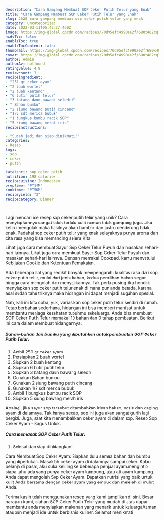 ```yaml
---
description: "Cara Gampang Membuat SOP Ceker Putih Telur yang Enak"
title: "Cara Gampang Membuat SOP Ceker Putih Telur yang Enak"
slug: 2325-cara-gampang-membuat-sop-ceker-putih-telur-yang-enak
category: Uncategorized
date: 2022-03-11T05:42:27.460Z
image: https://img-global.cpcdn.com/recipes/70d95efc4990ae2f/680x482cq70/sop-ceker-putih-telur-foto-resep-utama.jpg
hideToc: false
enableToc: true
enableTocContent: false
thumbnail: https://img-global.cpcdn.com/recipes/70d95efc4990ae2f/680x482cq70/sop-ceker-putih-telur-foto-resep-utama.jpg
cover: https://img-global.cpcdn.com/recipes/70d95efc4990ae2f/680x482cq70/sop-ceker-putih-telur-foto-resep-utama.jpg
author: Admin
authorAv: notfound
ratingvalue: 4.9
reviewcount: 7
recipeingredient:
- "250 gr ceker ayam"
- "2 buah wortel"
- "2 buah kentang"
- "6 butir putih telur"
- "3 batang daun bawang seledri"
- " Bahan bumbu"
- "2 siung bawang putih cincang"
- "1/2 sdt merica bubuk"
- "1 bungkus bumbu racik SOP"
- "5 siung bawang merah iris"
recipeinstructions:

- "Sudah jadi dan siap dinikmati!"
categories:
- Resep
tags:
- sop
- ceker
- putih

katakunci: sop ceker putih 
nutrition: 198 calories
recipecuisine: Indonesian
preptime: "PT14M"
cooktime: "PT56M"
recipeyield: "3"
recipecategory: Dinner

---
```





Lagi mencari ide resep sop ceker putih telur yang unik? Cara menyiapkannya sangat tidak terlalu sulit namun tidak gampang juga. Jika keliru mengolah maka hasilnya akan hambar dan justru cenderung tidak enak. Padahal sop ceker putih telur yang enak selayaknya punya aroma dan cita rasa yang bisa memancing selera Kita.





Lihat juga cara membuat Sayur Sop Ceker Telur Puyuh dan masakan sehari-hari lainnya. Lihat juga cara membuat Sayur Sop Ceker Telur Puyuh dan masakan sehari-hari lainnya. Dengan memakai Cookpad, kamu menyetujui Kebijakan Cookie dan Ketentuan Pemakaian.

Ada beberapa hal yang sedikit banyak mempengaruhi kualitas rasa dari sop ceker putih telur, mulai dari jenis bahan, kedua pemilihan bahan segar hingga cara mengolah dan menyajikannya. Tak perlu pusing jika hendak menyiapkan sop ceker putih telur enak di mana pun anda berada, karena asal sudah tahu triknya maka hidangan ini dapat menjadi suguhan spesial.






Nah, kali ini kita coba, yuk, variasikan sop ceker putih telur sendiri di rumah. Tetap berbahan sederhana, hidangan ini bisa memberi manfaat untuk membantu menjaga kesehatan tubuhmu sekeluarga. Anda bisa membuat SOP Ceker Putih Telur memakai 10 bahan dan 0 tahap pembuatan. Berikut ini cara dalam membuat hidangannya.

<!--inarticleads1-->

##### Bahan-bahan dan bumbu yang dibutuhkan untuk pembuatan SOP Ceker Putih Telur:

1. Ambil 250 gr ceker ayam
1. Persiapkan 2 buah wortel
1. Siapkan 2 buah kentang
1. Siapkan 6 butir putih telur
1. Siapkan 3 batang daun bawang seledri
1. Gunakan  Bahan bumbu
1. Gunakan 2 siung bawang putih cincang
1. Gunakan 1/2 sdt merica bubuk
1. Ambil 1 bungkus bumbu racik SOP
1. Siapkan 5 siung bawang merah iris


Apalagi, jika sayur sop tersebut ditambahkan irisan bakso, sosis dan daging ayam di dalamnya. Tak hanya sedap, sop ini juga akan sangat gurih lagi bergizi. Juga, saat kita menambahkan ceker ayam di dalam sop. Resep Sop Ceker Ayam - Bagus Untuk. 

<!--inarticleads2-->

##### Cara memasak SOP Ceker Putih Telur:


1. Selesai dan siap dihidangkan!

Cara Membuat Sop Ceker Ayam: Siapkan dulu semua bahan dan bumbu yang diperlukan. Masaklah ceker ayam di dalamnya sampai ceker. Kalau belanja di pasar, aku suka keliling ke beberapa penjual ayam.mengintip siapa tahu ada yang punya ceker ayam kampung, atau ati ayam kampung. Anda dapat mengolah Sop Ceker Ayam. Dapatkan nutrisi yang baik untuk kulit Anda bersama dengan ceker ayam yang empuk dan meleleh di mulut Anda. 

Terima kasih telah menggunakan resep yang kami tampilkan di sini. Besar harapan kami, olahan SOP Ceker Putih Telur yang mudah di atas dapat membantu anda menyiapkan makanan yang menarik untuk keluarga/teman ataupun menjadi ide untuk berbisnis kuliner. Selamat menikmati

